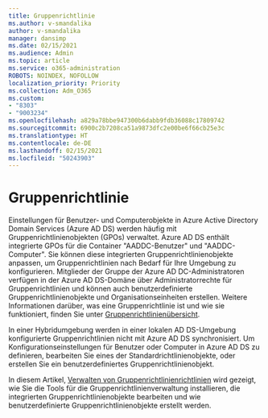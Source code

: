 ```yaml
---
title: Gruppenrichtlinie
ms.author: v-smandalika
author: v-smandalika
manager: dansimp
ms.date: 02/15/2021
ms.audience: Admin
ms.topic: article
ms.service: o365-administration
ROBOTS: NOINDEX, NOFOLLOW
localization_priority: Priority
ms.collection: Adm_O365
ms.custom:
- "8303"
- "9003234"
ms.openlocfilehash: a829a78bbe947300b6dabb9fdb36088c17809742
ms.sourcegitcommit: 6900c2b7208ca51a9873dfc2e00be6f66cb25e3c
ms.translationtype: HT
ms.contentlocale: de-DE
ms.lasthandoff: 02/15/2021
ms.locfileid: "50243903"
---
```

# <a name="group-policy"></a>Gruppenrichtlinie

Einstellungen für Benutzer- und Computerobjekte in Azure Active Directory Domain Services (Azure AD DS) werden häufig mit Gruppenrichtlinienobjekten (GPOs) verwaltet. Azure AD DS enthält integrierte GPOs für die Container "AADDC-Benutzer" und "AADDC-Computer". Sie können diese integrierten Gruppenrichtlinienobjekte anpassen, um Gruppenrichtlinien nach Bedarf für Ihre Umgebung zu konfigurieren. Mitglieder der Gruppe der Azure AD DC-Administratoren verfügen in der Azure AD DS-Domäne über Administratorrechte für Gruppenrichtlinien und können auch benutzerdefinierte Gruppenrichtlinienobjekte und Organisationseinheiten erstellen. Weitere Informationen darüber, was eine Gruppenrichtlinie ist und wie sie funktioniert, finden Sie unter [Gruppenrichtlinienübersicht](https://docs.microsoft.com/previous-versions/windows/it-pro/windows-server-2012-R2-and-2012/hh831791(v=ws.11)).

In einer Hybridumgebung werden in einer lokalen AD DS-Umgebung konfigurierte Gruppenrichtlinien nicht mit Azure AD DS synchronisiert. Um Konfigurationseinstellungen für Benutzer oder Computer in Azure AD DS zu definieren, bearbeiten Sie eines der Standardrichtlinienobjekte, oder erstellen Sie ein benutzerdefiniertes Gruppenrichtlinienobjekt.

In diesem Artikel, [Verwalten von Gruppenrichtlinienrichtlinien](https://docs.microsoft.com/azure/active-directory-domain-services/manage-group-policy) wird gezeigt, wie Sie die Tools für die Gruppenrichtlinienverwaltung installieren, die integrierten Gruppenrichtlinienobjekte bearbeiten und wie benutzerdefinierte Gruppenrichtlinienobjekte erstellt werden.



